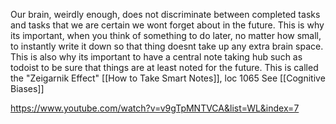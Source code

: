 
Our brain, weirdly enough, does not discriminate between completed tasks and tasks that we are certain we wont forget about in the future. This is why its important, when you think of something to do later, no matter how small, to instantly write it down so that thing doesnt take up any extra brain space. This is also why its important to have a central note taking hub such as todoist to be sure that things are at least noted for the future. This is called the "Zeigarnik Effect"
	[[How to Take Smart Notes]], loc 1065
	See [[Cognitive Biases]]

https://www.youtube.com/watch?v=v9gTpMNTVCA&list=WL&index=7
